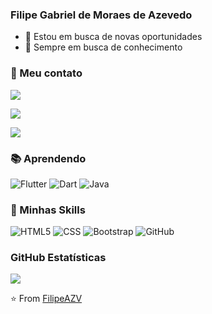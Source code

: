 <h3> Filipe Gabriel de Moraes de Azevedo </h3>


- 🔭 Estou em busca de novas oportunidades
- 🌱 Sempre em busca de conhecimento


<h3> 📱 Meu contato </h3>

<p align="left">
  <a href="https://wa.me/5551991222533" alt="WhatsApp">
  <img src="https://img.shields.io/badge/WhatsApp-25D366?style=for-the-badge&logo=whatsapp&logoColor=white&link"/></a>
  
  <a href="https://accounts.google.com/ServiceLogin?service=mail&passive=true&Email=example@domain.com&continue=https://mail.google.com/mail/u/example@domain.com/?view=cm%26fs=1%26to=filipeazevedomoraes@gmail.com
" alt="Gmail">
  <img src="https://img.shields.io/badge/Gmail-D14836?style=for-the-badge&logo=gmail&logoColor=white&link"/></a>

  <a href="https://linkedin.com/in/filipeazevedoo" alt="Linkedin">
  <img src="https://img.shields.io/badge/LinkedIn-0077B5?style=for-the-badge&logo=linkedin&logoColor=white&linko/"/></a>
</p>  

<h3> 📚 Aprendendo </h3>

![Flutter](https://img.shields.io/badge/Flutter-02569B?style=for-the-badge&logo=flutter&logoColor=white)
![Dart](https://img.shields.io/badge/Dart-0175C2?style=for-the-badge&logo=dart&logoColor=white)
![Java](https://img.shields.io/badge/Java-ED8B00?style=for-the-badge&logo=java&logoColor=white)

<h3> 🚀 Minhas Skills </h3>

  ![HTML5](https://img.shields.io/badge/HTML5-E34F26?style=for-the-badge&logo=html5&logoColor=white)
  ![CSS](https://img.shields.io/badge/CSS3-1572B6?style=for-the-badge&logo=css3&logoColor=white)
  ![Bootstrap](https://img.shields.io/badge/Bootstrap-563D7C?style=for-the-badge&logo=bootstrap&logoColor=white)
  ![GitHub](https://img.shields.io/badge/GitHub-100000?style=for-the-badge&logo=github&logoColor=white)
  
  
<h3> GitHub Estatísticas </h3>

<a href="https://github.com/Gurupreet">
  <img align="center" src="https://github-readme-stats.vercel.app/api/top-langs/?username=vanessaswerts&theme=dracula&hide_langs_below=1" />
</a>



⭐️ From [FilipeAZV](https://github.com/FilipeAZV)
